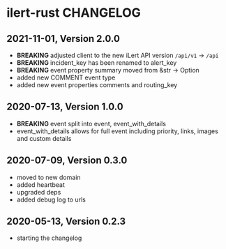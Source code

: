 # ilert-rust CHANGELOG

## 2021-11-01, Version 2.0.0

* **BREAKING** adjusted client to the new iLert API version `/api/v1` -> `/api`
* **BREAKING** incident_key has been renamed to alert_key
* **BREAKING** event property summary moved from &str -> Option<String>
* added new COMMENT event type
* added new event properties comments and routing_key

## 2020-07-13, Version 1.0.0

* **BREAKING** event split into event, event_with_details
* event_with_details allows for full event including priority, links, images and custom details

## 2020-07-09, Version 0.3.0

* moved to new domain
* added heartbeat
* upgraded deps
* added debug log to urls

## 2020-05-13, Version 0.2.3

* starting the changelog